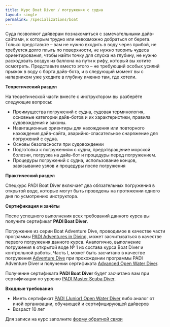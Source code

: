 ```yaml
---
title: Курс Boat Diver / погружения с судна
layout: single
permalink: /specializations/boat
---
```


Суда позволяют дайверам познакомиться с замечательными дайв-сайтами, к которым трудно или невозможно добраться от берега. Только представьте – вам не нужно входить в воду через  прибой, не требуется долго плыть по поверхности, не нужно творить чудеса ориентирования, чтобы найти точку для спуска на глубину, не нужно расходовать воздух из баллона на пути к рифу, который вы хотите осмотреть.  Представьте вместо этого – не требующий особых усилий прыжок в воду с борта дайв-бота, и в следующий момент вы с напарником уже уходите в глубину именно там, где хотели.

**Теоретический раздел**

На теоретической части вместе с инструктором вы разберёте следующие вопросы:
* Преимущества погружений с судна, судовая терминология, основные категории дайв-ботов и их характеристики, правила судовождения и законы.
* Навигационные ориентиры для нахождения или повторного нахождения дайв-сайта, аварийно-спасательное снаряжение для погружений с судна.
* Основы безопасности при судовождении
* Подготовка к погружениям с судна, предотвращение морской болезни, погрузка на дайв-бот и процедуры перед погружением.
* Процедуры погружений с судна, использование концов, завязывание узлов и процедуры после погружения

**Практический раздел**

Спецкурс PADI Boat Diver включает два обязательных погружения в открытой воде, которые могут быть проведены на протяжении одного дня по усмотрению инструктора.

**Сертификация и зачёты**

После успешного выполнения всех требований данного курса вы получите сертификат **PADI Boat Diver**.

Погружение из серии Boat Adventure Dive, проводимое в качестве части программы [PADI Adventures in Diving](/aowd), может засчитываться в качестве первого погружения данного курса. Аналогично, выполнение погружения в открытой воде № 1 из состава курса Boat Diver и контрольной работы, Часть I, может быть засчитано в качестве погружения [Adventure Dive](/aowd) при прохождении программы PADI Adventure Diver и получении сертификата [Advanced Open Water Diver](/aowd). 

Получение сертификата **PADI Boat Diver** будет засчитано вам при сертификации по уровню [PADI Master Scuba Diver](/master-scuba).

**Входные требования**
* Иметь сертификат [PADI (Junior) Open Water Diver](/owd) либо аналог от иной организации, обучающей и сертифицирующей дайверов
* Возраст 10 лет

Для записи на курс заполните [форму обратной связи](/feedback)
